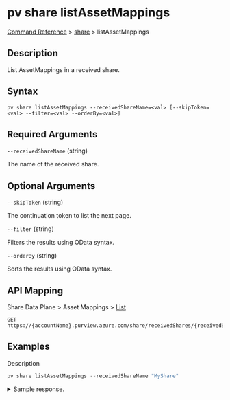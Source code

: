 # pv share listAssetMappings

[Command Reference](../../../README.md#command-reference) > [share](./main.md) >  listAssetMappings

## Description

List AssetMappings in a received share.

## Syntax

```
pv share listAssetMappings --receivedShareName=<val> [--skipToken=<val> --filter=<val> --orderBy=<val>]
```

## Required Arguments

`--receivedShareName` (string)

The name of the received share.

## Optional Arguments

`--skipToken` (string)

The continuation token to list the next page.

`--filter` (string)

Filters the results using OData syntax.

`--orderBy` (string)

Sorts the results using OData syntax.

## API Mapping

Share Data Plane > Asset Mappings > [List](https://docs.microsoft.com/en-us/rest/api/purview/sharedataplane/asset-mappings/list)
```
GET https://{accountName}.purview.azure.com/share/receivedShares/{receivedShareName}/assetMappings
```

## Examples

Description
```powershell
pv share listAssetMappings --receivedShareName "MyShare"
```


<details><summary>Sample response.</summary>
<p>

```json
{
   "value":[
      {
         "id":"/receivedShares/MyShare/assetMappings/storagedatashare01",
         "kind":"BlobAccount",
         "name":"storagedatashare01",
         "properties":{
            "assetId":"f4a4d0f9-d3db-4c80-944e-fe692705f27f",
            "assetMappingStatus":"Broken",
            "containerName":"customer",
            "folder":"helloWorld",
            "location":"uksouth",
            "mountPath":"",
            "provisioningState":"Succeeded",
            "storageAccountResourceId":"/subscriptions/2c334b6c-e556-40ac-a4c0-c0d1d2e08ca0/resourceGroups/pv-7643-rg/providers/Microsoft.Storage/storageAccounts/storagedatashare01"
         },
         "type":"receivedShares/assetMappings"
      }
   ]
}
```
</p>
</details>
